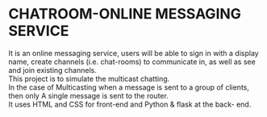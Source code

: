 # CHATROOM-ONLINE MESSAGING SERVICE
It is an online messaging service, users will be able to sign in with a display name, create channels (i.e. chat-rooms) to communicate in, as well as see and join existing channels.  
This project is to simulate the multicast chatting.  
In the case of Multicasting when a message is sent to a group of clients, then only A single message is sent to the
router.  
It uses HTML and CSS for front-end and Python & flask at the back-
end.  

